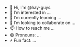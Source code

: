 - 👋 Hi, I’m @hay-guys
- 👀 I’m interested in ...
- 🌱 I’m currently learning ...
- 💞️ I’m looking to collaborate on ...
- 📫 How to reach me ...
- 😄 Pronouns: ...
- ⚡ Fun fact: ...

<!---
hay-guys/hay-guys is a ✨ special ✨ repository because its `README.md` (this file) appears on your GitHub profile.
You can click the Preview link to take a look at your changes.
--->

